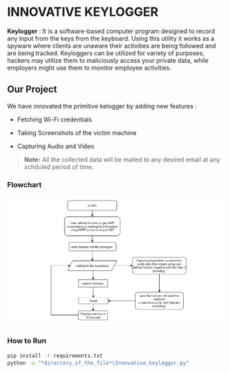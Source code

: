 # INNOVATIVE KEYLOGGER
**Keylogger** : It is a software-based computer program designed to record any input from the keys from the keyboard. Using this utility it works as a spyware where clients are unaware their activities are being followed and are being tracked. Keyloggers can be utilized for variety of purposes; hackers may utilize them to maliciously access your private data, while employers might use them to monitor employee activities.

## Our Project
We have innovated the primitive kelogger by adding new features :
- Fetching Wi-Fi credentials

- Taking Screenshots of the victim machine

- Capturing Audio and Video
> **Note:** All the collected data will be mailed to any desired email at any schduled period of time.

### Flowchart
![](Flowchart.jpeg)

### How to Run

```sh
pip install -r requirements.txt
python -u "*directory_of_the_file*\Innovative_keylogger.py"
```

